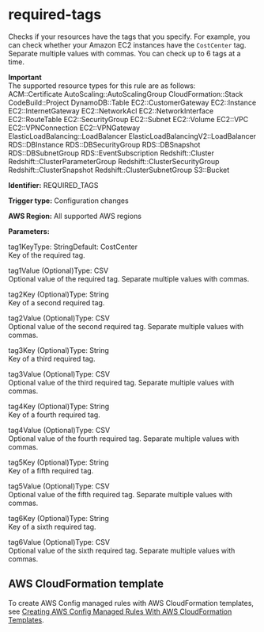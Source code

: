 # required\-tags<a name="required-tags"></a>

Checks if your resources have the tags that you specify\. For example, you can check whether your Amazon EC2 instances have the `CostCenter` tag\. Separate multiple values with commas\. You can check up to 6 tags at a time\.

**Important**  
The supported resource types for this rule are as follows:  
ACM::Certificate
AutoScaling::AutoScalingGroup
CloudFormation::Stack
CodeBuild::Project
DynamoDB::Table
EC2::CustomerGateway
EC2::Instance
EC2::InternetGateway
EC2::NetworkAcl
EC2::NetworkInterface
EC2::RouteTable
EC2::SecurityGroup
EC2::Subnet
EC2::Volume
EC2::VPC
EC2::VPNConnection
EC2::VPNGateway
ElasticLoadBalancing::LoadBalancer
ElasticLoadBalancingV2::LoadBalancer
RDS::DBInstance
RDS::DBSecurityGroup
RDS::DBSnapshot
RDS::DBSubnetGroup
RDS::EventSubscription
Redshift::Cluster
Redshift::ClusterParameterGroup
Redshift::ClusterSecurityGroup
Redshift::ClusterSnapshot
Redshift::ClusterSubnetGroup
S3::Bucket

**Identifier:** REQUIRED\_TAGS

**Trigger type:** Configuration changes

**AWS Region:** All supported AWS regions

**Parameters:**

tag1KeyType: StringDefault: CostCenter  
Key of the required tag\.

tag1Value \(Optional\)Type: CSV  
Optional value of the required tag\. Separate multiple values with commas\.

tag2Key \(Optional\)Type: String  
Key of a second required tag\.

tag2Value \(Optional\)Type: CSV  
Optional value of the second required tag\. Separate multiple values with commas\.

tag3Key \(Optional\)Type: String  
Key of a third required tag\.

tag3Value \(Optional\)Type: CSV  
Optional value of the third required tag\. Separate multiple values with commas\.

tag4Key \(Optional\)Type: String  
Key of a fourth required tag\.

tag4Value \(Optional\)Type: CSV  
Optional value of the fourth required tag\. Separate multiple values with commas\.

tag5Key \(Optional\)Type: String  
Key of a fifth required tag\.

tag5Value \(Optional\)Type: CSV  
Optional value of the fifth required tag\. Separate multiple values with commas\.

tag6Key \(Optional\)Type: String  
Key of a sixth required tag\.

tag6Value \(Optional\)Type: CSV  
Optional value of the sixth required tag\. Separate multiple values with commas\.

## AWS CloudFormation template<a name="w29aac11c33c17b7d301c17"></a>

To create AWS Config managed rules with AWS CloudFormation templates, see [Creating AWS Config Managed Rules With AWS CloudFormation Templates](aws-config-managed-rules-cloudformation-templates.md)\.